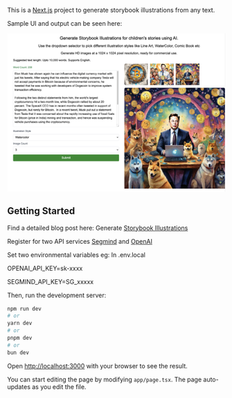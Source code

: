 This is a [Next.js](https://nextjs.org/) project to generate storybook illustrations from any text.

Sample UI and output can be seen here:

![Image description](./image.png)

## Getting Started

Find a detailed blog post here: Generate [Storybook Illustrations](https://medium.com/@ramsrigoutham/generate-kids-story-illustrations-with-ai-in-just-1-click-programmatically-full-tutorial-eea0d60ee848)


Register for two API services [Segmind](https://www.segmind.com/) and [OpenAI](https://platform.openai.com/)

Set two environmental variables  eg: In .env.local

OPENAI_API_KEY=sk-xxxx

SEGMIND_API_KEY=SG_xxxxx

Then, run the development server:

```bash
npm run dev
# or
yarn dev
# or
pnpm dev
# or
bun dev
```

Open [http://localhost:3000](http://localhost:3000) with your browser to see the result.

You can start editing the page by modifying `app/page.tsx`. The page auto-updates as you edit the file.

